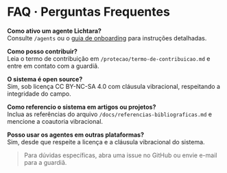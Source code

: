 # FAQ · Perguntas Frequentes

**Como ativo um agente Lichtara?**  
Consulte `/agents` ou o [guia de onboarding](./guia-onboarding.md) para instruções detalhadas.

**Como posso contribuir?**  
Leia o termo de contribuição em `/protecao/termo-de-contribuicao.md` e entre em contato com a guardiã.

**O sistema é open source?**  
Sim, sob licença CC BY-NC-SA 4.0 com cláusula vibracional, respeitando a integridade do campo.

**Como referencio o sistema em artigos ou projetos?**  
Inclua as referências do arquivo `/docs/referencias-bibliograficas.md` e mencione a coautoria vibracional.

**Posso usar os agentes em outras plataformas?**  
Sim, desde que respeite a licença e a cláusula vibracional do sistema.

> Para dúvidas específicas, abra uma issue no GitHub ou envie e-mail para a guardiã.
